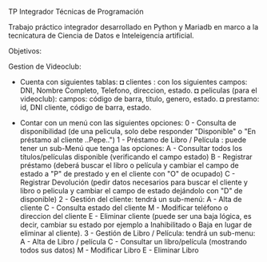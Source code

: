 TP Integrador Técnicas de Programación

Trabajo práctico integrador desarrollado en Python y Mariadb en marco a la tecnicatura de Ciencia de Datos e Inteleigencia artificial.

Objetivos:

Gestion de Videoclub:
- Cuenta con siguientes tablas:
    ◘ clientes : con los siguientes campos: DNI, Nombre Completo, Telefono, direccion, estado.
    ◘ peliculas (para el videoclub): campos: código de barra, titulo, genero, estado.
    ◘ prestamo: id, DNI cliente, código de barra, estado.

- Contar con un menú con las siguientes opciones:
   0 - Consulta de disponibilidad (de una pelicula, solo debe responder "Disponible" o "En préstamo al cliente ..Pepe..")
   1 - Préstamo de Libro / Película : puede tener un sub-Menú que tenga las opciones:
        A - Consultar todos los títulos/películas disponible (verificando el campo estado)
        B - Registrar préstamo (deberá buscar el libro o película y cambiar el campo de estado a "P" de prestado y en el cliente con "O" de ocupado)
        C - Registrar Devolución (pedir datos necesarios para buscar el cliente y libro o pelicula y cambiar el campo de estado dejándolo con "D" de disponible)
    2 - Gestión del cliente: tendrá un sub-menú:
        A - Alta de cliente
        C - Consulta estado del cliente
        M - Modificar teléfono o direccion del cliente
        E - Eliminar cliente (puede ser una baja lógica, es decir, cambiar su estado por ejemplo a Inahibilitado o Baja en lugar de eliminar al cliente).
    3 - Gestión de Libro / Película: tendrá un sub-menu:
        A - Alta de Libro / película
        C - Consultar un libro/película (mostrando todos sus datos)
        M - Modificar Libro
        E - Eliminar Libro
